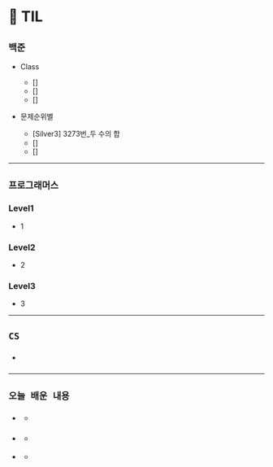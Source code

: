 # 🚩 TIL

## **`백준`**

- Class

  - []
  - []
  - []

- 문제순위별
  - [Silver3] 3273번\_두 수의 합
  - []
  - []

---

## **`프로그래머스`**

### Level1

- 1

### Level2

- 2

### Level3

- 3

---

## **`CS`**

- ###

---

## **`오늘 배운 내용`**

- ###
  -
- ###
  -
- ####
  -
